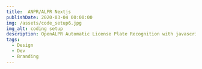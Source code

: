 ```yaml
---
title:  ANPR/ALPR Nextjs
publishDate: 2020-03-04 00:00:00
img: /assets/code_setup6.jpg
img_alt: coding setup 
description: OpenALPR Automatic License Plate Recognition with javascript/nextjs
tags:
  - Design
  - Dev
  - Branding
---
```

